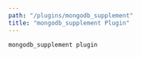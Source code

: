 ```yaml
---
path: "/plugins/mongodb_supplement"
title: "mongodb_supplement Plugin"
---
```

`mongodb_supplement plugin`
